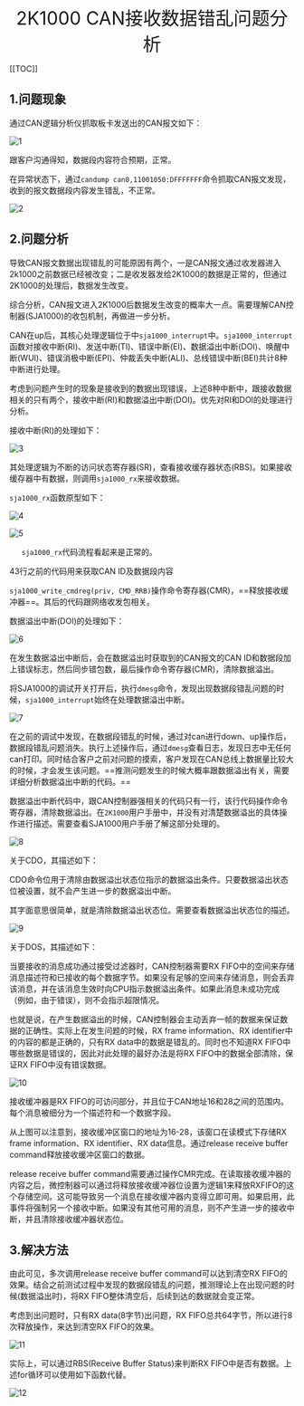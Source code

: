 <div align='center' ><font size=6>2K1000 CAN接收数据错乱问题分析</font></div>

[[TOC]]

## 1.问题现象

通过CAN逻辑分析仪抓取板卡发送出的CAN报文如下：

![1](./pic/a1.PNG)

跟客户沟通得知，数据段内容符合预期，正常。

在异常状态下，通过`candump can0,11001050:DFFFFFFF`命令抓取CAN报文发现，收到的报文数据段内容发生错乱，不正常。

![2](./pic/a2.PNG)

## 2.问题分析

 导致CAN报文数据出现错乱的可能原因有两个，一是CAN报文通过收发器进入2k1000之前数据已经被改变；二是收发器发给2K1000的数据是正常的，但通过2K1000的处理后，数据发生改变。

综合分析，CAN报文进入2K1000后数据发生改变的概率大一点。需要理解CAN控制器(SJA1000)的收包机制，再做进一步分析。

CAN在up后，其核心处理逻辑位于中`sja1000_interrupt`中。`sja1000_interrupt`函数对接收中断(RI)、发送中断(TI)、错误中断(EI)、数据溢出中断(DOI)、唤醒中断(WUI)、错误消极中断(EPI)、仲裁丢失中断(ALI)、总线错误中断(BEI)共计8种中断进行处理。

考虑到问题产生时的现象是接收到的数据出现错误，上述8种中断中，跟接收数据相关的只有两个，接收中断(RI)和数据溢出中断(DOI)。优先对RI和DOI的处理进行分析。

接收中断(RI)的处理如下：

![3](./pic/a3.PNG)

其处理逻辑为不断的访问状态寄存器(SR)，查看接收缓存器状态(RBS)。如果接收缓存器中有数据，则调用`sja1000_rx`来接收数据。

`sja1000_rx`函数原型如下：

![4](./pic/a4.PNG)

![5](./pic/a5.PNG)

`	sja1000_rx`代码流程看起来是正常的。

43行之前的代码用来获取CAN ID及数据段内容

`sja1000_write_cmdreg(priv, CMD_RRB)`操作命令寄存器(CMR)，==释放接收缓冲器==。其后的代码跟网络收发包相关。

数据溢出中断(DOI)的处理如下：

![6](./pic/a6.PNG)

在发生数据溢出中断后，会在数据溢出时获取到的CAN报文的CAN ID和数据段加上错误标志，然后同步错包数，最后操作命令寄存器(CMR)，清除数据溢出。

将SJA1000的调试开关打开后，执行`dmesg`命令，发现出现数据段错乱问题的时候，`sja1000_interrupt`始终在处理数据溢出中断。

![7](./pic/a7.PNG)

在之前的调试中发现，在数据段错乱的时候，通过对can进行down、up操作后，数据段错乱问题消失。执行上述操作后，通过`dmesg`查看日志，发现日志中无任何can打印。同时结合客户之前对问题的摸索，客户发现在CAN总线上数据量比较大的时候，才会发生该问题。==推测问题发生的时候大概率跟数据溢出有关，需要详细分析数据溢出中断的代码。==

数据溢出中断代码中，跟CAN控制器强相关的代码只有一行，该行代码操作命令寄存器，清除数据溢出。在`2K1000`用户手册中，并没有对清楚数据溢出的具体操作进行描述。需要查看SJA1000用户手册了解这部分处理的。

![8](./pic/a8.PNG)

关于CDO，其描述如下：

CDO命令位用于清除由数据溢出状态位指示的数据溢出条件。只要数据溢出状态位被设置，就不会产生进一步的数据溢出中断。

其字面意思很简单，就是清除数据溢出状态位。需要查看数据溢出状态位的描述。

![9](./pic/a9.PNG)

关于DOS，其描述如下：

当要接收的消息成功通过接受过滤器时，CAN控制器需要RX FIFO中的空间来存储消息描述符和已接收的每个数据字节。如果没有足够的空间来存储消息，则会丢弃该消息，并在该消息生效时向CPU指示数据溢出条件。如果此消息未成功完成（例如，由于错误），则不会指示超限情况。

也就是说，在产生数据溢出的时候，CAN控制器会主动丢弃一帧的数据来保证数据的正确性。实际上在发生问题的时候，RX frame information、RX identifier中的内容的都是正确的，只有RX data中的数据是错乱的。同时也不知道RX FIFO中哪些数据是错误的，因此对此处理的最好办法是将RX FIFO中的数据全部清除，保证RX FIFO中没有错误数据。

![10](./pic/a10.PNG)

接收缓冲器是RX FIFO的可访问部分，并且位于CAN地址16和28之间的范围内。每个消息被细分为一个描述符和一个数据字段。

从上图可以注意到，接收缓冲区窗口的地址为16-28，该窗口在读模式下存储RX frame information、RX identifier、RX data信息。通过release receive buffer command释放接收缓冲区窗口的数据。

release receive buffer command需要通过操作CMR完成。在读取接收缓冲器的内容之后，微控制器可以通过将释放接收缓冲器位设置为逻辑1来释放RXFIFO的这个存储空间。这可能导致另一个消息在接收缓冲器内变得立即可用。如果启用，此事件将强制另一个接收中断。如果没有其他可用的消息，则不产生进一步的接收中断，并且清除接收缓冲器状态位。

## 3.解决方法

由此可见，多次调用release receive buffer command可以达到清空RX FIFO的效果。结合之前测试过程中发现的数据段错乱的问题，推测理论上在出现问题的时候(数据溢出时)，将RX FIFO整体清空后，后续到达的数据就会变正常。

考虑到出问题时，只有RX data(8字节)出问题，RX FIFO总共64字节，所以进行8次释放操作，来达到清空RX FIFO的效果。

![11](./pic/a11.PNG)

实际上，可以通过RBS(Receive Buffer Status)来判断RX FIFO中是否有数据。上述for循环可以使用如下函数代替。

![12](./pic/a12.PNG)